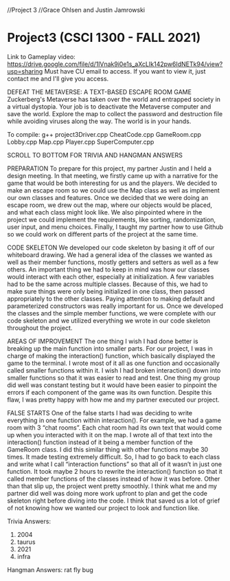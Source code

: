 //Project 3
//Grace Ohlsen and Justin Jamrowski
# Project3 (CSCI 1300 - FALL 2021)

Link to Gameplay video:
https://drive.google.com/file/d/1lVnak9i0e1s_aXcLIk142pw6IdNETk94/view?usp=sharing
Must have CU email to access. If you want to view it, just contact me and I'll give you access.


DEFEAT THE METAVERSE: A TEXT-BASED ESCAPE ROOM GAME
Zuckerberg's Metaverse has taken over the world and entrapped society in a virtual dystopia. Your job is to deactivate the Metaverse
computer and save the world. Explore the map to collect the password and destruction file while avoiding viruses along the way.
The world is in your hands.

To compile:
g++ project3Driver.cpp CheatCode.cpp GameRoom.cpp Lobby.cpp Map.cpp Player.cpp SuperComputer.cpp

SCROLL TO BOTTOM FOR TRIVIA AND HANGMAN ANSWERS


PREPARATION
To prepare for this project, my partner Justin and I held a design meeting. In that meeting, we firstly came up with a narrative for the game that would be both interesting for us and the players. We decided to make an escape room so we could use the Map class as well as implement our own classes and features. Once we decided that we were doing an escape room, we drew out the map, where our objects would be placed, and what each class might look like. We also pinpointed where in the project we could implement the requirements, like sorting, randomization, user input, and menu choices. Finally, I taught my partner how to use Github so we could work on different parts of the project at the same time. 

CODE SKELETON
We developed our code skeleton by basing it off of our whiteboard drawing. We had a general idea of the classes we wanted as well as their member functions, mostly getters and setters as well as a few others. An important thing we had to keep in mind was how our classes would interact with each other, especially at initialization. A few variables had to be the same across multiple classes. Because of this, we had to make sure things were only being initialized in one class, then passed appropriately to the other classes. Paying attention to making default and parameterized constructors was really important for us. Once we developed the classes and the simple member functions, we were complete with our code skeleton and we utilized everything we wrote in our code skeleton throughout the project.

AREAS OF IMPROVEMENT
The one thing I wish I had done better is breaking up the main function into smaller parts. For our project, I was in charge of making the interaction() function, which basically displayed the game to the terminal. I wrote most of it all as one function and occasionally called smaller functions within it. I wish I had broken interaction() down into smaller functions so that it was easier to read and test. One thing my group did well was constant testing but it would have been easier to pinpoint the errors if each component of the game was its own function. Despite this flaw, I was pretty happy with how me and my partner executed our project.

FALSE STARTS
One of the false starts I had was deciding to write everything in one function within interaction(). For example, we had a game room with 3 “chat rooms”. Each chat room had its own text that would come up when you interacted with it on the map. I wrote all of that text into the interaction() function instead of it being a member function of the GameRoom class. I did this similar thing with other functions maybe 30 times. It made testing extremely difficult. So, I had to go back to each class and write what I call “interaction functions” so that all of it wasn’t in just one function. It took maybe 2 hours to rewrite the interaction() function so that it called member functions of the classes instead of how it was before. Other than that slip up, the project went pretty smoothly. I think what me and my partner did well was doing more work upfront to plan and get the code skeleton right before diving into the code. I think that saved us a lot of grief of not knowing how we wanted our project to look and function like.













Trivia Answers:
1) 2004
2) taurus
3) 2021
4) infra

Hangman Answers:
rat
fly
bug
